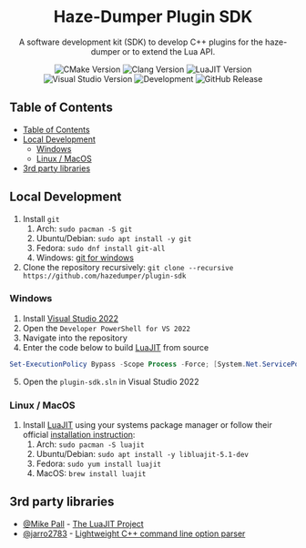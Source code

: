 <h1 align="center">Haze-Dumper Plugin SDK</h1>
<p align="center">A software development kit (SDK) to develop C++ plugins for the haze-dumper or to extend the Lua API.</p>
<p align="center">
  <a target="_blank"><img src="https://img.shields.io/badge/CMake-3.15-blue" alt="CMake Version" /></a>
  <a target="_blank"><img src="https://img.shields.io/badge/Clang-13-41B883" alt="Clang Version" /></a>
  <a target="_blank"><img src="https://img.shields.io/badge/LuaJIT-5.1.0--beta3-4e67d9" alt="LuaJIT Version" /></a>
  <a target="_blank"><img src="https://img.shields.io/badge/Visual Studio-2022-purple" alt="Visual Studio Version" /></a>
  <a target="_blank"><img src="https://github.com/hazedumper/plugin-sdk/actions/workflows/development.yml/badge.svg" alt="Development" /></a>
  <a target="_blank"><img src="https://github.com/hazedumper/plugin-sdk/actions/workflows/release.yml/badge.svg" alt="GitHub Release" /></a>
</p>

## Table of Contents

- [Table of Contents](#table-of-contents)
- [Local Development](#local-development)
  - [Windows](#windows)
  - [Linux / MacOS](#linux--macos)
- [3rd party libraries](#3rd-party-libraries)

## Local Development

1. Install `git`
   1. Arch: `sudo pacman -S git`
   2. Ubuntu/Debian: `sudo apt install -y git`
   3. Fedora: `sudo dnf install git-all`
   4. Windows: [git for windows](https://git-scm.com/download/win)
2. Clone the repository recursively: `git clone --recursive https://github.com/hazedumper/plugin-sdk`

### Windows

1. Install [Visual Studio 2022](https://visualstudio.microsoft.com/vs/)
2. Open the `Developer PowerShell for VS 2022`
3. Navigate into the repository
4. Enter the code below to build [LuaJIT]((https://luajit.org/)) from source

```Powershell
Set-ExecutionPolicy Bypass -Scope Process -Force; [System.Net.ServicePointManager]::SecurityProtocol = [System.Net.ServicePointManager]::SecurityProtocol -bor 3072; .\build_lua_jit.ps1
```

5. Open the `plugin-sdk.sln` in Visual Studio 2022

### Linux / MacOS

1. Install [LuaJIT]((https://luajit.org/)) using your systems package manager or follow their official [installation instruction](https://luajit.org/install.html):
   1. Arch: `sudo pacman -S luajit`
   2. Ubuntu/Debian: `sudo apt install -y libluajit-5.1-dev`
   3. Fedora: `sudo yum install luajit`
   4. MacOS: `brew install luajit`

## 3rd party libraries

- [@Mike Pall](https://github.com/MikePall) - [The LuaJIT Project](https://luajit.org/)
- [@jarro2783](https://github.com/jarro2783) - [Lightweight C++ command line option parser](https://github.com/jarro2783/cxxopts)
